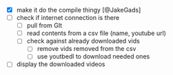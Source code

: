 - [x] make it do the compile thingy [@JakeGads]
- [ ] check if internet connection is there
    - [ ] pull from GIt
    - [ ] read contents from a csv file (name, youtube url)
    - [ ] check against already downloaded vids
        - [ ] remove vids removed from the csv
        - [ ] use youtbedl to download needed ones
- [ ] display the downloaded videos 
